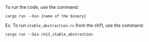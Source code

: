 To run the code, use the command:

`cargo run --bin {name of the binary}`

Ex. To run `stable_abstraction.rs` from the ch11, use the command:

`cargo run --bin ch11_stable_abstraction`
